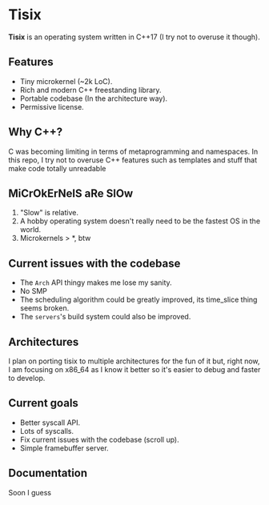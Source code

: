 # Tisix

**Tisix** is an operating system written in C++17 (I try not to overuse it though).

## Features
- Tiny microkernel (~2k LoC).
- Rich and modern C++ freestanding library.
- Portable codebase (In the architecture way).
- Permissive license.

## Why C++?
C was becoming limiting in terms of metaprogramming and namespaces. In this repo, I try not to overuse C++ features such as templates and stuff that make code totally unreadable

## MiCrOkErNelS aRe SlOw
1. "Slow" is relative.
2. A hobby operating system doesn't really need to be the fastest OS in the world.
3. Microkernels > *, btw

## Current issues with the codebase
- The `Arch` API thingy makes me lose my sanity.
- No SMP
- The scheduling algorithm could be greatly improved, its time_slice thing seems broken.
- The `servers`'s build system could also be improved.

## Architectures
I plan on porting tisix to multiple architectures for the fun of it but, right now, I am focusing on x86_64 as I know it better so it's easier to debug and faster to develop.

## Current goals 
- Better syscall API.
- Lots of syscalls.
- Fix current issues with the codebase (scroll up).
- Simple framebuffer server.

## Documentation
Soon I guess

